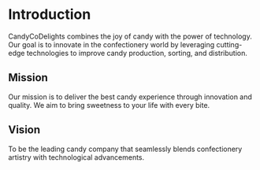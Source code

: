 # Introduction

CandyCoDelights combines the joy of candy with the power of technology. Our goal is to innovate in the confectionery world by leveraging cutting-edge technologies to improve candy production, sorting, and distribution.

## Mission

Our mission is to deliver the best candy experience through innovation and quality. We aim to bring sweetness to your life with every bite.

## Vision

To be the leading candy company that seamlessly blends confectionery artistry with technological advancements.
